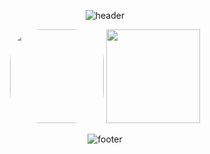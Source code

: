 <div align="center">
  
![header](https://capsule-render.vercel.app/api?type=waving&color=timeGradient&height=100&section=header&&text=Hi%20there&fontSize=50&animation=twinkling&fontColor=cccccc&fontAlignY=80)

<a href="https://github.com/anuraghazra/github-readme-stats"><img src="https://github-readme-stats.vercel.app/api/top-langs/?username=overtae&layout=compact&langs_count=6" style="height:150px;border-radius:50px;" /></a>
<a href="https://opgc.me/#/users/overtae" target="_blank"><img src="https://api.opgc.me/githubs/users/overtae/tag/?theme=rainbow" style="height:150px;" /></a>
<!-- <img align="center" src="/github-metrics.svg" alt="Metrics" width="400"> -->

![footer](https://capsule-render.vercel.app/api?type=waving&color=timeGradient&reversal=true&height=100&section=footer)
  
</div>
